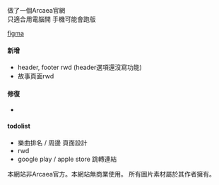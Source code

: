 做了一個Arcaea官網   
只適合用電腦開 手機可能會跑版  

[figma](https://www.figma.com/proto/C1XoZkemnk3ykEovt85fmr/Arcaea?node-id=1-2&starting-point-node-id=1%3A2&t=gATSV0zfMd9N9i7c-1)

#### 新增
- header, footer rwd (header選項還沒寫功能)
- 故事頁面rwd

#### 修復
- 

#### todolist
- 樂曲排名 / 周邊 頁面設計
- rwd
- google play / apple store 跳轉連結


本網站非Arcaea官方。本網站無商業使用。 
所有圖片素材屬於其作者擁有。